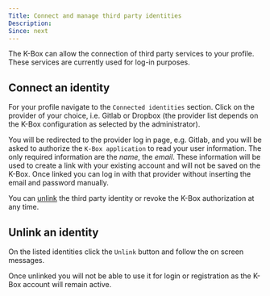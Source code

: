 ```yaml
---
Title: Connect and manage third party identities
Description: 
Since: next
---
```


The K-Box can allow the connection of third party services to your profile. These services
are currently used for log-in purposes.

## Connect an identity

For your profile navigate to the `Connected identities` section. Click on the provider of your choice, 
i.e. Gitlab or Dropbox (the provider list depends on the K-Box configuration as selected by the administrator).

You will be redirected to the provider log in page, e.g. Gitlab, and you will be asked to authorize the `K-Box application` to read your user information. The only required information are the _name_, the _email_. These information
will be used to create a link with your existing account and will not be saved on the K-Box. Once linked you can
log in with that provider without inserting the email and password manually.

You can [unlink](#unlink-an-identity) the third party identity or revoke the K-Box authorization at any time.

## Unlink an identity

On the listed identities click the `Unlink` button and follow the on screen messages.

Once unlinked you will not be able to use it for login or registration as the K-Box account will remain active.
